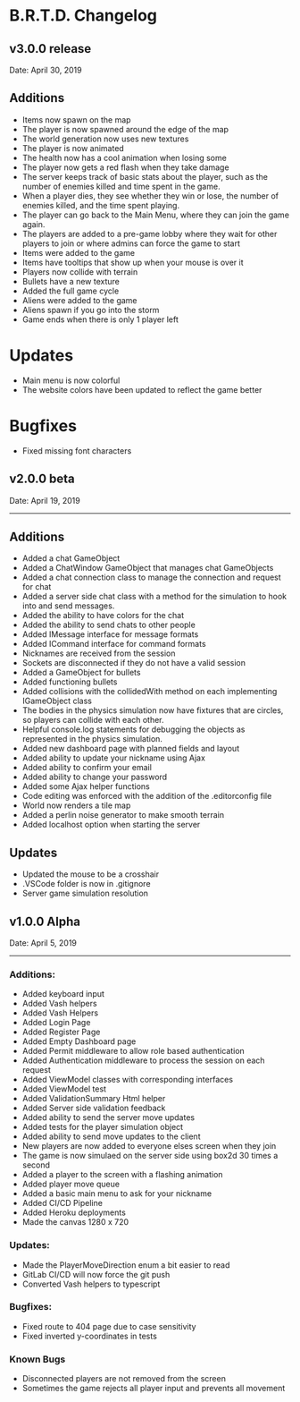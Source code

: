 # B.R.T.D. Changelog

## v3.0.0 release
Date: April 30, 2019

## Additions
 - Items now spawn on the map
 - The player is now spawned around the edge of the map
 - The world generation now uses new textures
 - The player is now animated
 - The health now has a cool animation when losing some
 - The player now gets a red flash when they take damage
 - The server keeps track of basic stats about the player, such as the number of enemies killed and time spent in the game.
 - When a player dies, they see whether they win or lose, the number of enemies killed, and the time spent playing.
 - The player can go back to the Main Menu, where they can join the game again.
 - The players are added to a pre-game lobby where they wait for other players to join or where admins can force the game to start
 - Items were added to the game
 - Items have tooltips that show up when your mouse is over it
 - Players now collide with terrain
 - Bullets have a new texture
 - Added the full game cycle
 - Aliens were added to the game
 - Aliens spawn if you go into the storm
 - Game ends when there is only 1 player left
  
# Updates
 - Main menu is now colorful
 - The website colors have been updated to reflect the game better

# Bugfixes
 - Fixed missing font characters

## v2.0.0 beta
Date: April 19, 2019

---
## Additions
- Added a chat GameObject
- Added a ChatWindow GameObject that manages chat GameObjects
- Added a chat connection class to manage the connection and request for chat
- Added a server side chat class with a method for the simulation to hook into and send messages.
- Added the ability to have colors for the chat
- Added the ability to send chats to other people
- Added IMessage interface for message formats
- Added ICommand interface for command formats
- Nicknames are received from the session
- Sockets are disconnected if they do not have a valid session
- Added a GameObject for bullets
- Added functioning bullets
- Added collisions with the collidedWith method on each implementing IGameObject class
- The bodies in the physics simulation now have fixtures that are circles, so players can collide with each other.
- Helpful console.log statements for debugging the objects as represented in the physics simulation.
- Added new dashboard page with planned fields and layout
- Added ability to update your nickname using Ajax
- Added ability to confirm your email
- Added ability to change your password
- Added some Ajax helper functions
- Code editing was enforced with the addition of the .editorconfig file
- World now renders a tile map
- Added a perlin noise generator to make smooth terrain
- Added localhost option when starting the server


## Updates
- Updated the mouse to be a crosshair
- .VSCode folder is now in .gitignore
- Server game simulation resolution



## v1.0.0 Alpha  
Date: April 5, 2019  

---  
### Additions:
 - Added keyboard input
 - Added Vash helpers
 - Added Vash Helpers
 - Added Login Page
 - Added Register Page
 - Added Empty Dashboard page
 - Added Permit middleware to allow role based authentication
 - Added Authentication middleware to process the session on each request
 - Added ViewModel classes with corresponding interfaces
 - Added ViewModel test
 - Added ValidationSummary Html helper
 - Added Server side validation feedback
 - Added ability to send the server move updates
 - Added tests for the player simulation object
 - Added ability to send move updates to the client
 - New players are now added to everyone elses screen when they join
 - The game is now simulaed on the server side using box2d 30 times a second
 - Added a player to the screen with a flashing animation
 - Added player move queue
 - Added a basic main menu to ask for your nickname
 - Added CI/CD Pipeline
 - Added Heroku deployments
 - Made the canvas 1280 x 720
  
### Updates:
 - Made the PlayerMoveDirection enum a bit easier to read
 - GitLab CI/CD will now force the git push
 - Converted Vash helpers to typescript

### Bugfixes:
 - Fixed route to 404 page due to case sensitivity
 - Fixed inverted y-coordinates in tests

### Known Bugs
 - Disconnected players are not removed from the screen
 - Sometimes the game rejects all player input and prevents all movement


